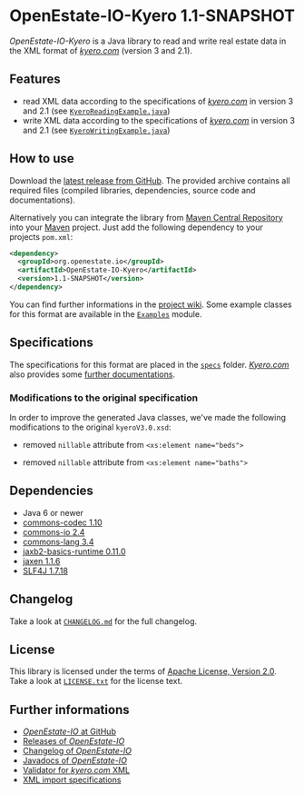 OpenEstate-IO-Kyero 1.1-SNAPSHOT
================================

*OpenEstate-IO-Kyero* is a Java library to read and write real estate data in
the XML format of [*kyero.com*](http://kyero.com) (version 3 and 2.1).


Features
--------

-   read XML data according to the specifications of
    [*kyero.com*](http://kyero.com) in version 3 and 2.1
    (see [`KyeroReadingExample.java`](https://github.com/OpenEstate/OpenEstate-IO/blob/develop/Examples/src/main/java/org/openestate/io/examples/KyeroReadingExample.java))
-   write XML data according to the specifications of
    [*kyero.com*](http://kyero.com) in version 3 and 2.1
    (see [`KyeroWritingExample.java`](https://github.com/OpenEstate/OpenEstate-IO/blob/develop/Examples/src/main/java/org/openestate/io/examples/KyeroWritingExample.java))


How to use
----------

Download the [latest release from GitHub](https://github.com/OpenEstate/OpenEstate-IO/releases/latest).
The provided archive contains all required files (compiled libraries,
dependencies, source code and documentations).

Alternatively you can integrate the library from
[Maven Central Repository](http://search.maven.org/#search|ga|1|org.openestate.io)
into your [Maven](http://maven.apache.org/) project. Just add the following
dependency to your projects `pom.xml`:

```xml
<dependency>
  <groupId>org.openestate.io</groupId>
  <artifactId>OpenEstate-IO-Kyero</artifactId>
  <version>1.1-SNAPSHOT</version>
</dependency>
```

You can find further informations in the
[project wiki](https://github.com/OpenEstate/OpenEstate-IO/wiki/Usage-Kyero).
Some example classes for this format are available in the
[`Examples`](https://github.com/OpenEstate/OpenEstate-IO/tree/develop/Examples)
module.


Specifications
--------------

The specifications for this format are placed in the [`specs`](specs) folder.
[*Kyero.com*](http://kyero.com) also provides some
[further documentations](http://agents.kyero.com/kyero-import-specification).


### Modifications to the original specification

In order to improve the generated Java classes, we've made the following
modifications to the original `kyeroV3.0.xsd`:

-   removed `nillable` attribute from `<xs:element name="beds">`

-   removed `nillable` attribute from `<xs:element name="baths">`


Dependencies
------------

-   Java 6 or newer
-   [commons-codec 1.10](http://commons.apache.org/proper/commons-codec/)
-   [commons-io 2.4](http://commons.apache.org/proper/commons-io/)
-   [commons-lang 3.4](http://commons.apache.org/proper/commons-lang/)
-   [jaxb2-basics-runtime 0.11.0](https://github.com/highsource/jaxb2-basics)
-   [jaxen 1.1.6](http://jaxen.codehaus.org/)
-   [SLF4J 1.7.18](http://www.slf4j.org/)


Changelog
---------

Take a look at
[`CHANGELOG.md`](https://github.com/OpenEstate/OpenEstate-IO/blob/develop/CHANGELOG.md)
for the full changelog.


License
-------

This library is licensed under the terms of
[Apache License, Version 2.0](http://www.apache.org/licenses/LICENSE-2.0.html).
Take a look at
[`LICENSE.txt`](https://github.com/OpenEstate/OpenEstate-IO/blob/develop/LICENSE.txt)
for the license text.


Further informations
--------------------

-   [*OpenEstate-IO* at GitHub](https://github.com/OpenEstate/OpenEstate-IO)
-   [Releases of *OpenEstate-IO*](https://github.com/OpenEstate/OpenEstate-IO/releases)
-   [Changelog of *OpenEstate-IO*](https://github.com/OpenEstate/OpenEstate-IO/blob/develop/CHANGELOG.md)
-   [Javadocs of *OpenEstate-IO*](http://manual.openestate.org/OpenEstate-IO/)
-   [Validator for *kyero.com* XML](http://validator.openestate.org/)
-   [XML import specifications](http://agents.kyero.com/kyero-import-specification)
